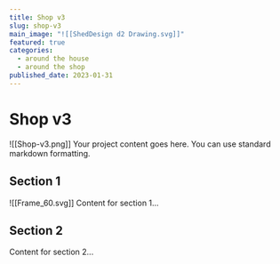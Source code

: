 ```yaml
---
title: Shop v3
slug: shop-v3
main_image: "![[ShedDesign d2 Drawing.svg]]"
featured: true
categories:
  - around the house
  - around the shop
published_date: 2023-01-31
---
```


# Shop v3
![[Shop-v3.png]]
Your project content goes here. You can use standard markdown formatting.

## Section 1
![[Frame_60.svg]]
Content for section 1...

## Section 2

Content for section 2...
